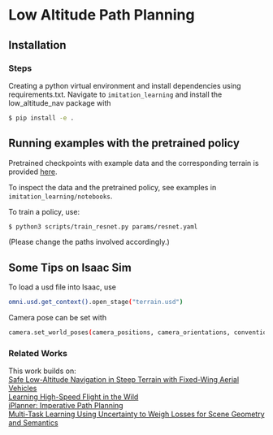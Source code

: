 # Low Altitude Path Planning
## Installation

### Steps
Creating a python virtual environment and install dependencies using requirements.txt.
Navigate to `imitation_learning` and install the low_altitude_nav package with
```sh
$ pip install -e .
```

## Running examples with the pretrained policy
Pretrained checkpoints with example data and the corresponding terrain is provided 
[here](https://drive.google.com/drive/folders/1lZB6FGuZ3LWLmVUV50NRfyZ7hF8ttvGC?usp=sharing).


To inspect the data and the pretrained policy, see examples in `imitation_learning/notebooks`.

To train a policy, use:
 ```sh
$ python3 scripts/train_resnet.py params/resnet.yaml
```

(Please change the paths involved accordingly.)

## Some Tips on Isaac Sim
To load a usd file into Isaac, use
```sh
omni.usd.get_context().open_stage("terrain.usd")
```
Camera pose can be set with
```sh
camera.set_world_poses(camera_positions, camera_orientations, convention='world')
```

### Related Works
This work builds on: \
[Safe Low-Altitude Navigation in Steep Terrain with Fixed-Wing Aerial Vehicles
](https://github.com/ethz-asl/terrain-navigation) \
[Learning High-Speed Flight in the Wild](https://github.com/uzh-rpg/agile_autonomy) \
[iPlanner: Imperative Path Planning](https://github.com/leggedrobotics/iPlanner) \
[Multi-Task Learning Using Uncertainty to Weigh Losses for Scene Geometry and Semantics](https://openaccess.thecvf.com/content_cvpr_2018/html/Kendall_Multi-Task_Learning_Using_CVPR_2018_paper.html)